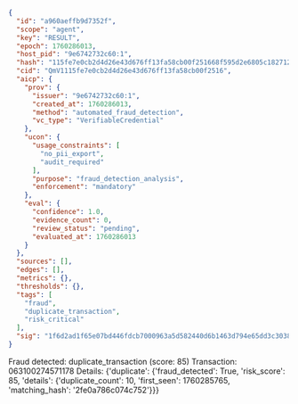 ```json
{
  "id": "a960aeffb9d7352f",
  "scope": "agent",
  "key": "RESULT",
  "epoch": 1760286013,
  "host_pid": "9e6742732c60:1",
  "hash": "115fe7e0cb2d4d26e43d676ff13fa58cb00f251668f595d2e6805c1827124cf5",
  "cid": "QmV1115fe7e0cb2d4d26e43d676ff13fa58cb00f2516",
  "aicp": {
    "prov": {
      "issuer": "9e6742732c60:1",
      "created_at": 1760286013,
      "method": "automated_fraud_detection",
      "vc_type": "VerifiableCredential"
    },
    "ucon": {
      "usage_constraints": [
        "no_pii_export",
        "audit_required"
      ],
      "purpose": "fraud_detection_analysis",
      "enforcement": "mandatory"
    },
    "eval": {
      "confidence": 1.0,
      "evidence_count": 0,
      "review_status": "pending",
      "evaluated_at": 1760286013
    }
  },
  "sources": [],
  "edges": [],
  "metrics": {},
  "thresholds": {},
  "tags": [
    "fraud",
    "duplicate_transaction",
    "risk_critical"
  ],
  "sig": "1f6d2ad1f65e07bd446fdcb7000963a5d582440d6b1463d794e65dd3c3038384"
}
```

Fraud detected: duplicate_transaction (score: 85)
Transaction: 063100274571178
Details: {'duplicate': {'fraud_detected': True, 'risk_score': 85, 'details': {'duplicate_count': 10, 'first_seen': 1760285765, 'matching_hash': '2fe0a786c074c752'}}}